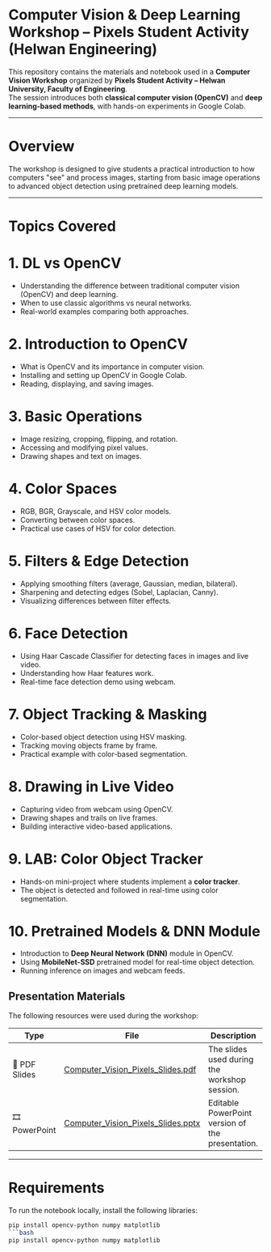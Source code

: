 # Computer Vision & Deep Learning Workshop – Pixels Student Activity (Helwan Engineering)

This repository contains the materials and notebook used in a **Computer Vision Workshop** organized by **Pixels Student Activity – Helwan University, Faculty of Engineering**.  
The session introduces both **classical computer vision (OpenCV)** and **deep learning-based methods**, with hands-on experiments in Google Colab.

---

# Overview

The workshop is designed to give students a practical introduction to how computers "see" and process images, starting from basic image operations to advanced object detection using pretrained deep learning models.

---

# Topics Covered

# **1. DL vs OpenCV**
- Understanding the difference between traditional computer vision (OpenCV) and deep learning.
- When to use classic algorithms vs neural networks.
- Real-world examples comparing both approaches.

# **2. Introduction to OpenCV**
- What is OpenCV and its importance in computer vision.
- Installing and setting up OpenCV in Google Colab.
- Reading, displaying, and saving images.

# **3. Basic Operations**
- Image resizing, cropping, flipping, and rotation.
- Accessing and modifying pixel values.
- Drawing shapes and text on images.

# **4. Color Spaces**
- RGB, BGR, Grayscale, and HSV color models.
- Converting between color spaces.
- Practical use cases of HSV for color detection.

# **5. Filters & Edge Detection**
- Applying smoothing filters (average, Gaussian, median, bilateral).
- Sharpening and detecting edges (Sobel, Laplacian, Canny).
- Visualizing differences between filter effects.

# **6. Face Detection**
- Using Haar Cascade Classifier for detecting faces in images and live video.
- Understanding how Haar features work.
- Real-time face detection demo using webcam.

# **7. Object Tracking & Masking**
- Color-based object detection using HSV masking.
- Tracking moving objects frame by frame.
- Practical example with color-based segmentation.

# **8. Drawing in Live Video**
- Capturing video from webcam using OpenCV.
- Drawing shapes and trails on live frames.
- Building interactive video-based applications.

# **9. LAB: Color Object Tracker**
- Hands-on mini-project where students implement a **color tracker**.
- The object is detected and followed in real-time using color segmentation.

# **10. Pretrained Models & DNN Module**
- Introduction to **Deep Neural Network (DNN)** module in OpenCV.
- Using **MobileNet-SSD** pretrained model for real-time object detection.
- Running inference on images and webcam feeds.

## Presentation Materials

The following resources were used during the workshop:

| Type | File | Description |
|------|------|-------------|
| 📑 PDF Slides | [Computer_Vision_Pixels_Slides.pdf](Presentation/Computer_Vision_Pixels_Slides.pdf) | The slides used during the workshop session. |
| 🎞️ PowerPoint | [Computer_Vision_Pixels_Slides.pptx](Presentation/Computer_Vision_Pixels_Slides.pptx) | Editable PowerPoint version of the presentation. |

---

# Requirements

To run the notebook locally, install the following libraries:
```bash
pip install opencv-python numpy matplotlib
```bash
pip install opencv-python numpy matplotlib
